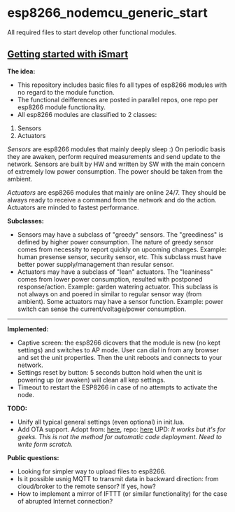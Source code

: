 # esp8266_nodemcu_generic_start
All required files to start develop other functional modules.

## [Getting started with iSmart](https://github.com/igrowing/esp8266_nodemcu_generic_start/wiki/Getting-started-with-iSmart "Easy ramp up")


**The idea:**
- This repository includes basic files fo all types of esp8266 modules with no regard to the module function.
- The functional deifferences are posted in parallel repos, one repo per esp8266 module functionality.
- All esp8266 modules are classified to 2 classes:

1. Sensors
2. Actuators

_Sensors_ are esp8266 modules that mainly deeply sleep :) On periodic basis they are awaken, perform required measurements and send update to the network. Sensors are built by HW and written by SW with the main concern of extremely low power consumption. The power should be taken from the ambient.

_Actuators_ are esp8266 modules that mainly are online 24/7. They should be always ready to receive a command from the network and do the action. Actuators are minded to fastest performance.

**Subclasses:**
- Sensors may have a subclass of "greedy" sensors. The "greediness" is defined by higher power consumption. The nature of greedy sensor comes from necessity to report quickly on upcoming changes. Example: human presense sensor, security sensor, etc. This subclass must have better power supply/management than resular sensor.
- Actuators may have a subclass of "lean" actuators. The "leaniness" comes from lower power consumption, resulted with postponed response/action. Example: garden watering actuator. This subclass is not always on and poered in similar to regular sensor way (from ambient). Some actuators may have a sensor function. Example: power switch can sense the current/voltage/power consumption.

<hr>

**Implemented:**
- Captive screen: the esp8266 dicovers that the module is new (no kept settings) and switches to AP mode. User can dial in from any browser and set the unit properties. Then the unit reboots and connects to your network.
- Settings reset by button: 5 seconds button hold when the unit is powering up (or awaken) will clean all kep settings.
- Timeout to restart the ESP8266 in case of no attempts to activate the node.

**TODO:**
- Unify all typical general settings (even optional) in init.lua.
- Add OTA support. Adopt from: <a href="http://www.instructables.com/id/ESP8266-WiFi-File-Management/?ALLSTEPS">here</a>, repo: <a href="https://github.com/breagan/ESP8266_WiFi_File_Manager">here</a> UPD: _It works but it's for geeks. This is not the method for automatic code deployment. Need to write form scratch._

**Public questions:**
- Looking for simpler way to upload files to esp8266.
- Is it possible usnig MQTT to transmit data in backward direction: from cloud/broker to the remote sensor? If yes, how?
- How to implement a mirror of IFTTT (or similar functionality) for the case of abrupted Internet connection?

